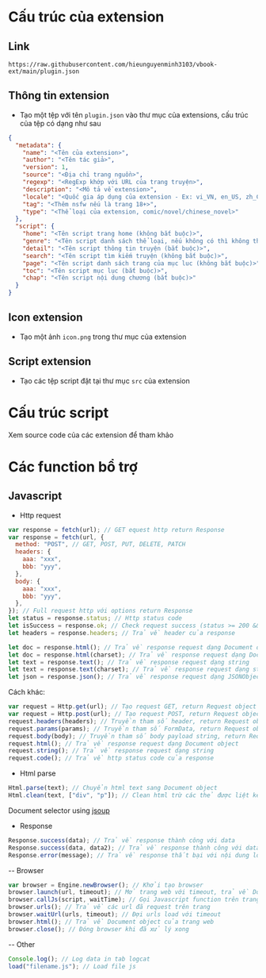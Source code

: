 # Cấu trúc của extension

## Link

```link
https://raw.githubusercontent.com/hieunguyenminh3103/vbook-ext/main/plugin.json
```

## Thông tin extension

- Tạo một tệp với tên `plugin.json` vào thư mục của extensions, cấu trúc của tệp có dạng như sau

```json
{
  "metadata": {
    "name": "<Tên của extension>",
    "author": "<Tên tác giả>",
    "version": 1,
    "source": "<Địa chỉ trang nguồn>",
    "regexp": "<RegExp khớp với URL của trang truyện>",
    "description": "<Mô tả về extension>",
    "locale": "<Quốc gia áp dụng của extension - Ex: vi_VN, en_US, zh_CN>",
    "tag": "<Thêm nsfw nếu là trang 18+>",
    "type": "<Thể loại của extension, comic/novel/chinese_novel>"
  },
  "script": {
    "home": "<Tên script trang home (không bắt buộc)>",
    "genre": "<Tên script danh sách thể loại, nếu không có thì không thêm>",
    "detail": "<Tên script thông tin truyện (bắt buộc)>",
    "search": "<Tên script tìm kiếm truyện (không bắt buộc)>",
    "page": "<Tên script danh sách trang của mục luc (không bắt buộc)>",
    "toc": "<Tên script mục lục (bắt buộc)>",
    "chap": "<Tên script nội dung chương (bắt buộc)>"
  }
}
```

## Icon extension

- Tạo một ảnh `icon.png` trong thư mục của extension

## Script extension

- Tạo các tệp script đặt tại thư mục `src` của extension

# Cấu trúc script

Xem source code của các extension để tham khảo

# Các function bổ trợ

## Javascript

- Http request

```javascript
var response = fetch(url); // GET equest http return Response
var response = fetch(url, {
  method: "POST", // GET, POST, PUT, DELETE, PATCH
  headers: {
    aaa: "xxx",
    bbb: "yyy",
  },
  body: {
    aaa: "xxx",
    bbb: "yyy",
  },
}); // Full request http với options return Response
let status = response.status; // Http status code
let isSuccess = response.ok; // Check request success (status >= 200 && status < 300)
let headers = response.headers; // Trả về header của response

let doc = response.html(); // Trả về response request dạng Document object
let doc = response.html(charset); // Trả về response request dạng Document object
let text = response.text(); // Trả về response request dạng string
let text = response.text(charset); // Trả về response request dạng string
let json = response.json(); // Trả về response request dạng JSONObject
```

Cách khác:

```javascript
var request = Http.get(url); // Tạo request GET, return Request object
var request = Http.post(url); // Tạo request POST, return Request object
request.headers(headers); // Truyền tham số header, return Request object
request.params(params); // Truyền tham số FormData, return Request object
request.body(body); // Truyền tham số body payload string, return Request object
request.html(); // Trả về response request dạng Document object
request.string(); // Trả về response request dạng string
request.code(); // Trả về http status code của response
```

- Html parse

```javascript
Html.parse(text); // Chuyển html text sang Document object
Html.clean(text, ["div", "p"]); // Clean html trừ các thẻ được liệt kê
```

Document selector using [jsoup](https://jsoup.org/cookbook/extracting-data/selector-syntax)

- Response

```javascript
Response.success(data); // Trả về response thành công với data
Response.success(data, data2); // Trả về response thành công với data, data2
Response.error(message); // Trả về response thất bại với nội dung lỗi
```

-- Browser

```javascript
var browser = Engine.newBrowser(); // Khởi tạo browser
browser.launch(url, timeout); // Mở trang web với timeout, trả về Document object
browser.callJs(script, waitTime); // Gọi Javascript function trên trang với waitTime, trả về Document object
browser.urls(); // Trả về các url đã request trên trang
browser.waitUrl(urls, timeout); // Đợi urls load với timeout
browser.html(); // Trả về Document object của trang web
browser.close(); // Đóng browser khi đã xử lý xong
```

-- Other

```javascript
Console.log(); // Log data in tab logcat
load("filename.js"); // Load file js
```
